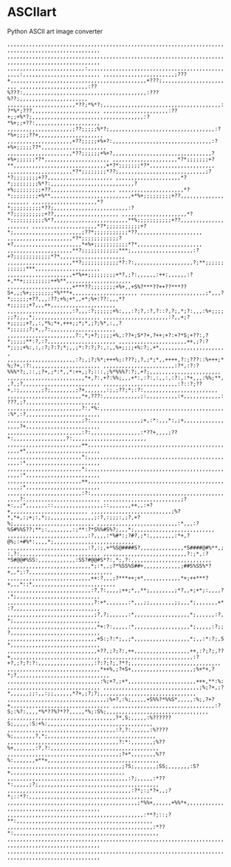 # ASCIIart
Python ASCII art image converter

`
,,,,,,,,,,,,,,,,,,,,,,,,,,,,,,,,,,,,,,,,,,,,,,,,,,,,,,,,,,,,,,,,,,,,,,,,,,,,,,,,,,,,,,,,,,,,,,,,,,,,
,,,,,,,,,,,,,,,,,,,,,,,,,,,,,,,,,,,,,,,,,,,,,,,,,,,,,,,,,,,,,,,,,,,,,,,,,,,,,,,,,,,,,,,,,,,,,,,,,,,,
,,,,,,,,,,,,,,,,,,,,,,,,,:,,,,,,,,,,,,,,,,,,,,,,,,,,,,,,,,,,,,,,,,,,,,,,,,:,,,,,,,,,,,,,,,,,,,,,,,,,
,,,,,,,,,,,,,,,,,,,,,,,;???+,,,,,,,,,,,,,,,,,,,,,,,,,,,,,,,,,,,,,,,,,,,,+???;,,,,,,,,,,,,,,,,,,,,,,,
,,,,,,,,,,,,,,,,,,,,,,:??%???:,,,,,,,,,,,,,,,,,,,,,,,,,,,,,,,,,,,,,,,,:???%??;,,,,,,,,,,,,,,,,,,,,,,
,,,,,,,,,,,,,,,,,,,,,,*??;*%*?;,,,,,,,,,,,,,,,,,,,,,,,,,,,,,,,,,,,,,,:?*%*;???,,,,,,,,,,,,,,,,,,,,,,
,,,,,,,,,,,,,,,,,,,,,:??+;;+%*?;,,,,,,,,,,,,,,,,,,,,,,,,,,,,,,,,,,,,:?*%+;;+??:,,,,,,,,,,,,,,,,,,,,,
,,,,,,,,,,,,,,,,,,,,,;??;;;;;%*?;,,,,,,,,,,,,,,,,,,,,,,,,,,,,,,,,,,:?*%+;;;;??+,,,,,,,,,,,,,,,,,,,,,
,,,,,,,,,,,,,,,,,,,,,+??;;;;;+%+?:,,,,,,,,,,,,,,,,,,,,,,,,,,,,,,,,:?+%+;;;;;??*,,,,,,,,,,,,,,,,,,,,,
,,,,,,,,,,,,,,,,,,,,,*??;;;;;;+%+?,,,,,,,,,,,,,,,,,,,,,,,,,,,,,,,,?+%+;;;;;;*?*,,,,,,,,,,,,,,,,,,,,,
,,,,,,,,,,,,,,,,,,,,,*?*;;;;;;;+?**,,,,,,,,,,,,,,,,,,,,,,,,,,,,,,+*?*;;;;;;;*?*,,,,,,,,,,,,,,,,,,,,,
,,,,,,,,,,,,,,,,,,,,,*?*;;;;;;;;*??;,,,,,,,,,,,,,,,,,,,,,,,,,,,,;?*?;;;;;;;;+??,,,,,,,,,,,,,,,,,,,,,
,,,,,,,,,,,,,,,,,,,,,*?*;;;;;;;;;%*?:,,,,,,,,,,,,,,,,,,,,,,,,,,,?+%;;;;;;;;;+??,,,,,,,,,,,,,,,,,,,,,
,,,,,,,,,,,,,,,,,,,,,*?*;;;;;;;;;+%**,,,,,,,,,,,,,,,,,,,,,,,,,,+*%+;;;;;;;;;+??,,,,,,,,,,,,,,,,,,,,,
,,,,,,,,,,,,,,,,,,,,,*?*;;;;;;;;;;*??;,,,,,,,,,,,,,,,,,,,,,,,,:?*?;;;;;;;;;;+??,,,,,,,,,,,,,,,,,,,,,
,,,,,,,,,,,,,,,,,,,,,*?*;;;;;;;;;;;%*?,,,,,,,,,,,,,,,,,,,,,,,,**%;;;;;;;;;;;+??,,,,,,,,,,,,,,,,,,,,,
,,,,,,,,,,,,,,,,,,,,,*?*;;;;;;;;;;;+?*;,,,,,,,,,,,,,,,,,,,,,,;??*;;;;;;;;;;;*??,,,,,,,,,,,,,,,,,,,,,
,,,,,,,,,,,,,,,,,,,,,*?*;;;;;;;;;;;;?+?,,,,,,,,,,,,,,,,,,,,,,*+%+;;;;;;;;;;;*?*,,,,,,,,,,,,,,,,,,,,,
,,,,,,,,,,,,,,,,,,,,,**?;;;;;;;;;;;;***;,,,,,,,,,,,,,,,,,,,,:?+?;;;;;;;;;;;;*?*,,,,,,,,,,,,,,,,,,,,,
,,,,,,,,,,,,,,,,,,,,,**?;;;;;;;;;;;;*?:?:,,,,,,,,,,,,,,,,,,,?;**;;;;;;;;;;;;***,,,,,,,,,,,,,,,,,,,,,
,,,,,,,,,,,,,,,,,,,,,+*%++;;;;;;;;;+*?,;?:,,,,,,:++:,,,,,,:?+,**+;;;;;;;;;++%**,,,,,,,,,,,,,,,,,,,,,
,,,,,,,,,,,,,,,,,,,,,+***??;;;;;;;;+%+,,+S%?***??++??***??S+,,;%+;;;;;;;;*%***+,,,,,,,,,,,,,,,,,,,,,
,,,,,,,,,,,,,,,,,,,,,;*,,,?*;;;;;;+??,,,:??;+%;+*,,+*;%+:??:,,,*?+;;;;;;+?,,,++,,,,,,,,,,,,,,,,,,,,,
,,,,,,,,,,,,,,,,,,,,,:?,,,:?;;;;;;+%:,,,:?;?,:?,?::?,?;,*;?:,,,:%+;;;;;;?;,,,*;,,,,,,,,,,,,,,,,,,,,,
,,,,,,,,,,,,,,,,,,,,,:?,,+;?+;;;;;+?,,:,*%;*+,+++;;*;*,;?;%*,:,,?*;;;;;;?;+,,?:,,,,,,,,,,,,,,,,,,,,,
,,,,,,,,,,,,,,,,,,,,,,?:,*;+?;;;;;+%,:??+;S*?+,?++;+?:+?*S;+??:,?*;;;;;**:?,:?,,,,,,,,,,,,,,,,,,,,,,
,,,,,,,,,,,,,,,,,,,,,,++,;?:?*;;;;+%:,:,:?;?:?;*;,,;*:?:?;?:,:,,%+;;;;+%:?;,+*,,,,,,,,,,,,,,,,,,,,,,
,,,,,,,,,,,,,,,,,,,,,,:?;,;?;%*;+++%;:???;,?,;*;*,,++++,?:;???::%+++;*%;?+,:?:,,,,,,,,,,,,,,,,,,,,,,
,,,,,,,,,,,,,,,,,,,,,,,:?*,:?:?%%%*?;,::,;?+,;*:*,,*:++,;?;:::,;%*%%%?:?;,+?;,,,,,,,,,,,,,,,,,,,,,,,
,,,,,,,,,,,,,,,,,,,,,,,,,*+,?:,+?:%%;,,,+*:,:?:,:,,:,:?:,:*+,,,:%%;**,,?,;?,,,,,,,,,,,,,,,,,,,,,,,,,
,,,,,,,,,,,,,,,,,,,,,,,,:?::?;??+,:;,,,,,,,;?;,,,,,,,,;?+,,,,,,,:;,;??;*;:?:,,,,,,,,,,,,,,,,,,,,,,,,
,,,,,,,,,,,,,,,,,,,,,,,,*+,???:,,,,,,,,,,,,;:,,,,,,,,,,:+,,,,,,,,,,,,:???,;?,,,,,,,,,,,,,,,,,,,,,,,,
,,,,,,,,,,,,,,,,,,,,,,,,?:,*%:,,,,,,,,,,,,,,,,,,,,,,,,,,,,,,,,,,,,,,,,:%*,:?,,,,,,,,,,,,,,,,,,,,,,,,
,,,,,,,,,,,,,,,,,,,,,,,,;?:,,,,,,,,,,,,,,,,;+,:*:,,,*:,;+,,,,,,,,,,,,,,,,,?+,,,,,,,,,,,,,,,,,,,,,,,,
,,,,,,,,,,,,,,,,,,,,,,,,:?:,,,,,,,,,,,,,,,,:*??+,,,,;??*:,,,,,,,,,,,,,,,,,?:,,,,,,,,,,,,,,,,,,,,,,,,
,,,,,,,,,,,,,,,,,,,,,,,,++,,,,,,,,,,,,,,,,,,,,,,,,,,,,,,,,,,,,,,,,,,,,,,,,+*,,,,,,,,,,,,,,,,,,,,,,,,
,,,,,,,,,,,,,,,,,,,,,,,,*;,,,,,,,,,,,,,,,,,,,,,,,,,,,,,,,,,,,,,,,,,,,,,,,,:*,,,,,,,,,,,,,,,,,,,,,,,,
,,,,,,,,,,,,,,,,,,,,,,,,*;,,,,,,,,,,,,,,,,,,,,,,,,,,,,,,,,,,,,,,,,,,,,,,,,:*,,,,,,,,,,,,,,,,,,,,,,,,
,,,,,,,,,,,,,,,,,,,,,,,,++,,,,,,,,,,,,,,,,,,,,,,,,,,,,,,,,,,,,,,,,,,,,,,,,;*,,,,,,,,,,,,,,,,,,,,,,,,
,,,,,,,,,,,,,,,,,,,,,,,,:?:,,,,,,,,,,,,,,,,,,,,,,,,,,,,,,,,,,,,,,,,,,,,,,,?:,,,,,,,,,,,,,,,,,,,,,,,,
,,,,,,,,,,,,,,,,,,,,,,,,,;?+:,,;*,,,,,,,::,,,,,,,,,,,,,,,,::,,,,,,,++,,:+?+,,,,,,,,,,,,,,,,,,,,,,,,,
,,,,,,,,,,,,,,,,,,,,,,,,,,;%?*,*+,:;+;:,*;;,,,,,,,,,,,,,,;:?,:;;;:,;?,+?%;,,,,,,,,,,,,,,,,,,,,,,,,,,
,,,,,,,,,,,,,,,,,,,,,,,,,,:*,,,:?%S#%%S??;**;:,,,,,,,,:;**:?*S%%#S%?;,,,*;,,,,,,,,,,,,,,,,,,,,,,,,,,
,,,,,,,,,,,,,,,,,,,,,,,,,,:?,,,,:*%#*:;?#?,;*:,,,,,,,,:*+,?@%;:+#%*:,,,,*;,,,,,,,,,,,,,,,,,,,,,,,,,,
,,,,,,,,,,,,,,,,,,,,,,,,,,:?,:;,+*%S@####S?,,,,,,,,,,,,,,*S####@#%**,;:,?:,,,,,,,,,,,,,,,,,,,,,,,,,,
,,,,,,,,,,,,,,,,,,,,,,,,,,,?:;*,:?*S#@@#%SS:,,,,,,,,,,,,:SS?#@@#S*?:,*;,?:,,,,,,,,,,,,,,,,,,,,,,,,,,
,,,,,,,,,,,,,,,,,,,,,,,,,,,*;:*,,;?*%SS%S##+,,,,,,,,,,,,;##S%SS%*?+,,*;:?,,,,,,,,,,,,,,,,,,,,,,,,,,,
,,,,,,,,,,,,,,,,,,,,,,,,,,,++:?,,,;?***++;+*,,,,,,,,,,,,*+;++***?+,,,*:;*,,,,,,,,,,,,,,,,,,,,,,,,,,,
,,,,,,,,,,,,,,,,,,,,,,,,,,,:?,?:,,,,;++;*,,**;,,,,,,,,;*?,,+;+*;:,,,,?,*;,,,,,,,,,,,,,,,,,,,,,,,,,,,
,,,,,,,,,,,,,,,,,,,,,,,,,,,,?:+*,,,,,,,:*,,,;;,,,,,,,,;;,,,*;,,,,,,,+*:?,,,,,,,,,,,,,,,,,,,,,,,,,,,,
,,,,,,,,,,,,,,,,,,,,,,,,,,,,;?,?;,,,,,,:*,,,,,,,,,,,,,,,,,,*;,,,,,,:?,*;,,,,,,,,,,,,,,,,,,,,,,,,,,,,
,,,,,,,,,,,,,,,,,,,,,,,,,,,,,*+:?:,,,,,:*,,,,,,,,,,,,,,,,,,*;,,,,,:?;;?,,,,,,,,,,,,,,,,,,,,,,,,,,,,,
,,,,,,,,,,,,,,,,,,,,,,,,,,,,,+S:;?:*;,,;*,,,,,,,,,,,,,,,,,,*;,,:*:?;,S*,,,,,,,,,,,,,,,,,,,,,,,,,,,,,
,,,,,,,,,,,,,,,,,,,,,,,,,,,,,+??,;?;?:,++,,,,,,,,,,,,,,,,,,++,:?;?;,??+,,,,,,,,,,,,,,,,,,,,,,,,,,,,,
,,,,,,,,,,,,,,,,,,,,,,,,,,,,,:?+?,;?;?:?:,,,,,,,,,,,,,,,,,,:?:?;?;,?*?;,,,,,,,,,,,,,,,,,,,,,,,,,,,,,
,,,,,,,,,,,,,,,,,,,,,,,,,,,,,,*++%,;?+S+,,,,,,,,,,,,,,,,,,,,;%+*+,?*;?,,,,,,,,,,,,,,,,,,,,,,,,,,,,,,
,,,,,,,,,,,,,,,,,,,,,,,,,,,,,,:%;+?,;+*,,,,,,,,,,,,,,,,,,,,,,+++,**:%:,,,,,,,,,,,,,,,,,,,,,,,,,,,,,,
,,,,,,,,,,,,,,,,,,,,,,,,,,,,,,,;%;?+,;?*,,,,,,;;:,,:;;,,,,,,*?+,;?;?;,,,,,,,,,,,,,,,,,,,,,,,,,,,,,,,
,,,,,,,,,,,,,,,,,,,,,,,,,,,,,,,,;%+?,:%;,,,,,+S%%?*%%S*,,,,,:%;,?+?+,,,,,,,,,,,,,,,,,,,,,,,,,,,,,,,,
,,,,,,,,,,,,,,,,,,,,,,,,,,,,,,,,,:?S;:%?:,,,,*%*??%?*??,,,,,*%;:S%;,,,,,,,,,,,,,,,,,,,,,,,,,,,,,,,,,
,,,,,,,,,,,,,,,,,,,,,,,,,,,,,,,,,,,?*,S;,,,,,:%??????S;,,,,,:S:+%:,,,,,,,,,,,,,,,,,,,,,,,,,,,,,,,,,,
,,,,,,,,,,,,,,,,,,,,,,,,,,,,,,,,,,,:?,?:,,,,,,:%????%;,,,,,,,?,*;,,,,,,,,,,,,,,,,,,,,,,,,,,,,,,,,,,,
,,,,,,,,,,,,,,,,,,,,,,,,,,,,,,,,,,,,?:*:,,,,,,,;%??%+,,,,,,,:?,?:,,,,,,,,,,,,,,,,,,,,,,,,,,,,,,,,,,,
,,,,,,,,,,,,,,,,,,,,,,,,,,,,,,,,,,,,;?+*,,,,,,,,%??%:,,,,,,,+**+,,,,,,,,,,,,,,,,,,,,,,,,,,,,,,,,,,,,
,,,,,,,,,,,,,,,,,,,,,,,,,,,,,,,,,,,,,;?S;,,,,,,,;SS;,,,,,,,:S?+,,,,,,,,,,,,,,,,,,,,,,,,,,,,,,,,,,,,,
,,,,,,,,,,,,,,,,,,,,,,,,,,,,,,,,,,,,,,,:?;,,,,,:*??*:,,,,,;?;,,,,,,,,,,,,,,,,,,,,,,,,,,,,,,,,,,,,,,,
,,,,,,,,,,,,,,,,,,,,,,,,,,,,,,,,,,,,,,,,:?*;:;*?+,,;?*;::*?:,,,,,,,,,,,,,,,,,,,,,,,,,,,,,,,,,,,,,,,,
,,,,,,,,,,,,,,,,,,,,,,,,,,,,,,,,,,,,,,,,,,;*%%+,,,,,,+%%*+,,,,,,,,,,,,,,,,,,,,,,,,,,,,,,,,,,,,,,,,,,
,,,,,,,,,,,,,,,,,,,,,,,,,,,,,,,,,,,,,,,,,,,,:**?;::;?**:,,,,,,,,,,,,,,,,,,,,,,,,,,,,,,,,,,,,,,,,,,,,
,,,,,,,,,,,,,,,,,,,,,,,,,,,,,,,,,,,,,,,,,,,,,,,:*??*:,,,,,,,,,,,,,,,,,,,,,,,,,,,,,,,,,,,,,,,,,,,,,,,
,,,,,,,,,,,,,,,,,,,,,,,,,,,,,,,,,,,,,,,,,,,,,,,,,,,,,,,,,,,,,,,,,,,,,,,,,,,,,,,,,,,,,,,,,,,,,,,,,,,,
,,,,,,,,,,,,,,,,,,,,,,,,,,,,,,,,,,,,,,,,,,,,,,,,,,,,,,,,,,,,,,,,,,,,,,,,,,,,,,,,,,,,,,,,,,,,,,,,,,,,
`
